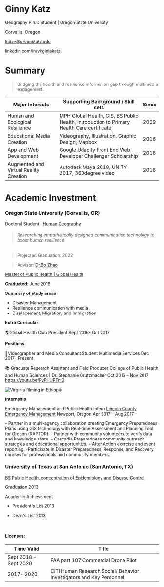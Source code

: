 # Ginny Katz
Geography P.h.D Student | Oregon State University 

Corvallis, Oregon

katzv@oreonstate.edu

[linkedin.com/in/virginiakatz](https://www.linkedin.com/in/virginiakatz)

# Summary

> Bridging the health and resilience information gap through multimedia engagement.



| Major Interests                        | Supporting Background / Skill sets       | Since |
| -------------------------------------- | ---------------------------------------- | ----- |
| Human and Ecological Resilience        | MPH Global Health, GIS, BS Public Health, Introduction to Primary Health Care certificate | 2009  |
| Educational Media Creation             | Videography, Illustration, Graphic Design, Mapbox | 2016  |
| App and Web Development                | Google Udacity Front End Web Developer Challenger Scholarship | 2018  |
| Augmented and Virtual Reality Creation | Autodesk Maya 2018, UNITY 2017, 360degree video | 2018  |



# Academic Investment

### Oregon State University (Corvallis, OR)

Doctoral Student | [Human Geography](http://ceoas.oregonstate.edu/academics/geography/)

> ###### Researching empathetically designed communication technology to boost human resilience

> Projected Graduation: 2022

> Advisor: [Dr.Bo Zhao](http://ceoas.oregonstate.edu/profile/zhao/)



[Master of Public Health | Global Health](https://health.oregonstate.edu/degrees/graduate/public-health/global-health)

**Graduated**: June 2018

**Summary of study areas**

- Disaster Management 
- Resilience communication with media
- Displacement, Migration, and Immigration 

**Extra Curricular:** 

🌎Global Health Club President 
Sept 2016- Oct 2017

**Positions** 

🎥Videographer and Media Consultant
Student Multimedia Services 
Dec 2017- Present

📚 Graduate Research Assistant and Field Producer 
College of Public Health and Human Sciences | Dr. Stephanie Grutzmacher
Oct 2016 – Nov 2017 
https://youtu.be/RvPl_UPFnt0

![Virginia filming in Ethiopia](img/bo_cam.jpg)

**Internship**

Emergency Management and Public Health Intern
[Lincoln County Emergency Management](http://www.co.lincoln.or.us/emergencymanagement)  Newport, Oregon
Apr 2017 – Aug 2017

\- Partner in a multi-agency collaboration creating Emergency Preparedness Plans using GIS technology with Real-time Assessment and Planning Tool for Oregon (RAPTOR). 
\- Partner with community volunteers to verify data and knowledge share. 
\- Cascadia Preparedness community outreach strategies and educational opportunities. 
\- After Action exercise and event reporting.
-Participate in Disaster Preparedness, Response, and Recovery courses for professionals and community members.  

### University of Texas at San Antonio (San Antonio, TX)

[BS Public Health, concentration of Epidemiology and Disease Control](http://catalog.utsa.edu/undergraduate/liberalfinearts/sociology/#publichealth_edc_conc)

Graduation 2013

Academic Achievement 

- President's List 2013

- Dean's List 2013

  ​

#### Licenses: 

| Time Valid            | Title                                    |
| --------------------- | ---------------------------------------- |
| Sept 2018 - Sept 2020 | FAA part 107 Commercial Drone Pilot      |
| 2017- 2020            | CITI Human Research Social/ Behavior Investigators and Key Personnel |

 
